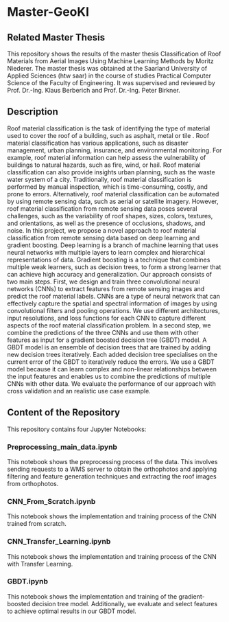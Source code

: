 # Master-GeoKI


## Related Master Thesis

This repository shows the results of the master thesis Classification of
Roof Materials from Aerial Images Using Machine Learning Methods by Moritz Niederer. The master thesis was obtained at the Saarland University of Applied Sciences (htw saar) in the course of studies Practical Computer Science of the Faculty of Engineering. It was supervised and reviewed by Prof. Dr.-Ing. Klaus Berberich and Prof. Dr.-Ing. Peter Birkner.



## Description
Roof material classification is the task of identifying the type of material used to cover the
roof of a building, such as asphalt, metal or tile . Roof material classification has various
applications, such as disaster management, urban planning, insurance, and environmental
monitoring. For example, roof material information can help assess the vulnerability of
buildings to natural hazards, such as fire, wind, or hail. Roof material classification can
also provide insights urban planning, such as the waste water system of a city.
Traditionally, roof material classification is performed by manual inspection, which is
time-consuming, costly, and prone to errors. Alternatively, roof material classification can
be automated by using remote sensing data, such as aerial or satellite imagery. However,
roof material classification from remote sensing data poses several challenges, such as the
variability of roof shapes, sizes, colors, textures, and orientations, as well as the presence
of occlusions, shadows, and noise.
In this project, we propose a novel approach to roof material classification from remote
sensing data based on deep learning and gradient boosting. Deep learning is a branch
of machine learning that uses neural networks with multiple layers to learn complex
and hierarchical representations of data. Gradient boosting is a technique that combines
multiple weak learners, such as decision trees, to form a strong learner that can achieve
high accuracy and generalization.
Our approach consists of two main steps. First, we design and train three convolutional
neural networks (CNNs) to extract features from remote sensing images and predict the
roof material labels. CNNs are a type of neural network that can effectively capture the
spatial and spectral information of images by using convolutional filters and pooling
operations. We use different architectures, input resolutions, and loss functions for each
CNN to capture different aspects of the roof material classification problem. In a second
step, we combine the predictions of the three CNNs and use them with other features as
input for a gradient boosted decision tree (GBDT) model. A GBDT model is an ensemble
of decision trees that are trained by adding new decision trees iteratively. Each added
decision tree specialises on the current error of the GBDT to iteratively reduce the errors.
We use a GBDT model because it can learn complex and non-linear relationships between
the input features and enables us to combine the predictions of multiple CNNs with other
data.
We evaluate the performance of our approach with cross validation and an realistic use
case example.

## Content of the Repository
This repository contains four Jupyter Notebooks:

### Preprocessing_main_data.ipynb
This notebook shows the preprocessing process of the data. This involves sending requests to a WMS server to obtain the orthophotos and applying filtering and feature generation techniques and extracting the roof images from orthophotos.

###  CNN_From_Scratch.ipynb
This notebook shows the implementation and training process of the CNN trained from scratch.

###  CNN_Transfer_Learning.ipynb
This notebook shows the implementation and training process of the CNN with Transfer Learning.

### GBDT.ipynb
This notebook shows the implementation and training of the gradient-boosted decision tree model. Additionally, we evaluate and select features to achieve optimal results in our GBDT model.

